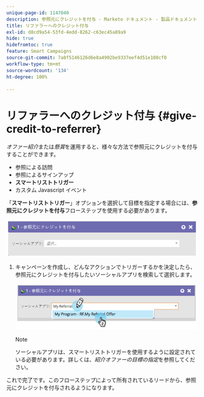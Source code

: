 ```yaml
---
unique-page-id: 1147040
description: 参照元にクレジットを付与 - Marketo ドキュメント - 製品ドキュメント
title: リファラーへのクレジット付与
exl-id: d8cd9a54-53fd-4edd-8262-c63ec45a89a9
hide: true
hidefromtoc: true
feature: Smart Campaigns
source-git-commit: 7a8f5146126d6e8a4902be9337eef4d51e108cf0
workflow-type: tm+mt
source-wordcount: '134'
ht-degree: 100%

---
```


# リファラーへのクレジット付与 {#give-credit-to-referrer}

_オファー紹介_&#x200B;または&#x200B;_懸賞_&#x200B;を運用すると、様々な方法で参照元にクレジットを付与することができます。

* 参照による訪問
* 参照によるサインアップ
* **スマートリストトリガー**
* カスタム Javascript イベント

「**スマートリストトリガー**」オプションを選択して目標を指定する場合には、**参照元にクレジットを付与**&#x200B;フローステップを使用する必要があります。

![](assets/give-credit-to-referrer-1.png)

1. キャンペーンを作成し、どんなアクションでトリガーするかを決定したら、参照元にクレジットを付与したいソーシャルアプリを検索して選択します。

   ![](assets/give-credit-to-referrer-2.png)

   >[!NOTE]
   >
   >ソーシャルアプリは、スマートリストトリガーを使用するように設定されている必要があります。詳しくは、_紹介オファーの目標の指定_&#x200B;を参照してください。

これで完了です。このフローステップによって所有されているリードから、参照元にクレジットを付与されるようになります。
